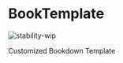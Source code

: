 # BookTemplate

![stability-wip](https://img.shields.io/badge/stability-work_in_progress-lightgrey.svg)

Customized Bookdown Template
